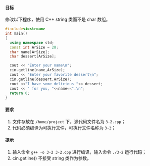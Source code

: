 #### 目标

修改以下程序，使用 C++ string 类而不是 char 数组。

```cpp
#include<iostream>
int main()
{
  using namespace std;
  const int ArSize = 20;
  char name[ArSize];
  char dessert[ArSize];

  cout << "Enter your name\n";
  cin.getline(name,ArSize);
  cout << "Enter your favorite dessert\n";
  cin.getline(dessert,ArSize);
  cout <<"I have some delicious "<< dessert;
  cout << " for you, "<<name<<".\n";
  return 0;
}
```

#### 要求

1. 文件存放在 `/home/project` 下，源代码文件名为 `3-2.cpp`；
2. 代码必须编译为可执行文件，可执行文件名称为 `3-2`；

#### 提示

1. 输入命令 `g++ -o 3-2 3-2.cpp` 进行编译，输入命令 `./3-2` 运行代码；
2. cin.getline() 不接受 string 类作为参数。